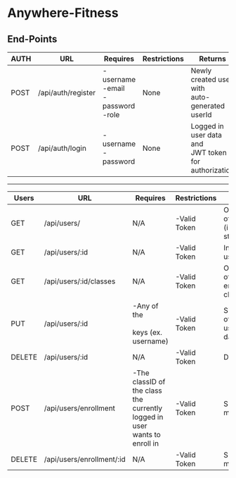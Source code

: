 # Anywhere-Fitness
## End-Points

| AUTH | URL                | Requires                                  | Restrictions | Returns                                                 |
|------|--------------------|-------------------------------------------|--------------|---------------------------------------------------------|
| POST | /api/auth/register | -username<br>-email<br>-password<br>-role | None         | Newly created user with <br>auto-generated userId       |
| POST | /api/auth/login    | -username<br>-password                    | None         | Logged in user data and <br>JWT token for authorization |


---


| Users  | URL                       | Requires                                                                        | Restrictions | Returns                                               |
|--------|---------------------------|---------------------------------------------------------------------------------|--------------|-------------------------------------------------------|
| GET    | /api/users/               | N/A                                                                             | -Valid Token | Object Array of all Users<br>(instructors & students) |
| GET    | /api/users/:id            | N/A                                                                             | -Valid Token | Individual user object                                |
| GET    | /api/users/:id/classes    | N/A                                                                             | -Valid Token | Object array of a user's <br>enrolled classes         |
| PUT    | /api/users/:id            | -Any of the<br><br>keys (ex. username)                                          | -Valid Token | Single object of updated user's<br>data               |
| DELETE | /api/users/:id            | N/A                                                                             | -Valid Token | Deleted user                                          |
| POST   | /api/users/enrollment     | -The classID of the class<br>the currently logged in user<br>wants to enroll in | -Valid Token | Success/Error message                                 |
| DELETE | /api/users/enrollment/:id | N/A                                                                             | -Valid Token | Success/Error message                                 |